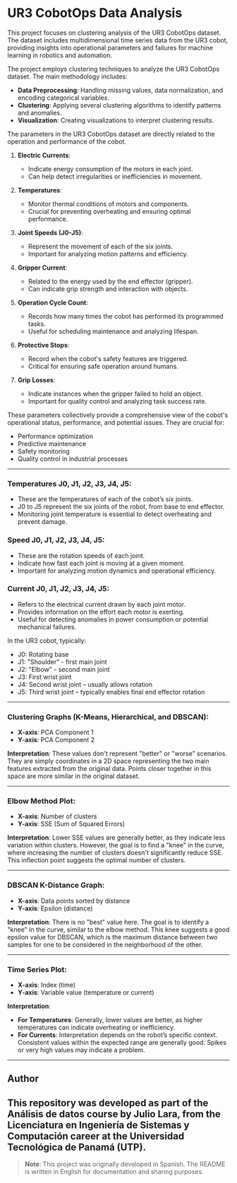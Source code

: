 # UR3 CobotOps Data Analysis

This project focuses on clustering analysis of the UR3 CobotOps dataset. The dataset includes multidimensional time series data from the UR3 cobot, providing insights into operational parameters and failures for machine learning in robotics and automation.

The project employs clustering techniques to analyze the UR3 CobotOps dataset. The main methodology includes:

- **Data Preprocessing**: Handling missing values, data normalization, and encoding categorical variables.
- **Clustering**: Applying several clustering algorithms to identify patterns and anomalies.
- **Visualization**: Creating visualizations to interpret clustering results.

The parameters in the UR3 CobotOps dataset are directly related to the operation and performance of the cobot.

1. **Electric Currents**:
   - Indicate energy consumption of the motors in each joint.
   - Can help detect irregularities or inefficiencies in movement.

2. **Temperatures**:
   - Monitor thermal conditions of motors and components.
   - Crucial for preventing overheating and ensuring optimal performance.

3. **Joint Speeds (J0-J5)**:
   - Represent the movement of each of the six joints.
   - Important for analyzing motion patterns and efficiency.

4. **Gripper Current**:
   - Related to the energy used by the end effector (gripper).
   - Can indicate grip strength and interaction with objects.

5. **Operation Cycle Count**:
   - Records how many times the cobot has performed its programmed tasks.
   - Useful for scheduling maintenance and analyzing lifespan.

6. **Protective Stops**:
   - Record when the cobot's safety features are triggered.
   - Critical for ensuring safe operation around humans.

7. **Grip Losses**:
   - Indicate instances when the gripper failed to hold an object.
   - Important for quality control and analyzing task success rate.

These parameters collectively provide a comprehensive view of the cobot's operational status, performance, and potential issues. They are crucial for:
- Performance optimization
- Predictive maintenance
- Safety monitoring
- Quality control in industrial processes

---

### Temperatures J0, J1, J2, J3, J4, J5:

- These are the temperatures of each of the cobot’s six joints.
- J0 to J5 represent the six joints of the robot, from base to end effector.
- Monitoring joint temperature is essential to detect overheating and prevent damage.

### Speed J0, J1, J2, J3, J4, J5:

- These are the rotation speeds of each joint.
- Indicate how fast each joint is moving at a given moment.
- Important for analyzing motion dynamics and operational efficiency.

### Current J0, J1, J2, J3, J4, J5:

- Refers to the electrical current drawn by each joint motor.
- Provides information on the effort each motor is exerting.
- Useful for detecting anomalies in power consumption or potential mechanical failures.

In the UR3 cobot, typically:
- J0: Rotating base
- J1: "Shoulder" - first main joint
- J2: "Elbow" - second main joint
- J3: First wrist joint
- J4: Second wrist joint – usually allows rotation
- J5: Third wrist joint – typically enables final end effector rotation

---

### Clustering Graphs (K-Means, Hierarchical, and DBSCAN):
- **X-axis**: PCA Component 1
- **Y-axis**: PCA Component 2

**Interpretation**: These values don't represent "better" or "worse" scenarios. They are simply coordinates in a 2D space representing the two main features extracted from the original data. Points closer together in this space are more similar in the original dataset.

---

### Elbow Method Plot:
- **X-axis**: Number of clusters
- **Y-axis**: SSE (Sum of Squared Errors)

**Interpretation**: Lower SSE values are generally better, as they indicate less variation within clusters. However, the goal is to find a "knee" in the curve, where increasing the number of clusters doesn't significantly reduce SSE. This inflection point suggests the optimal number of clusters.

---

### DBSCAN K-Distance Graph:
- **X-axis**: Data points sorted by distance
- **Y-axis**: Epsilon (distance)

**Interpretation**: There is no "best" value here. The goal is to identify a "knee" in the curve, similar to the elbow method. This knee suggests a good epsilon value for DBSCAN, which is the maximum distance between two samples for one to be considered in the neighborhood of the other.

---

### Time Series Plot:
- **X-axis**: Index (time)
- **Y-axis**: Variable value (temperature or current)

**Interpretation**:
- **For Temperatures**: Generally, lower values are better, as higher temperatures can indicate overheating or inefficiency.
- **For Currents**: Interpretation depends on the robot’s specific context. Consistent values within the expected range are generally good. Spikes or very high values may indicate a problem.
---

## Author

This repository was developed as part of the **Análisis de datos** course by **Julio Lara**, from the **Licenciatura en Ingeniería de Sistemas y Computación** career at the **Universidad Tecnológica de Panamá (UTP)**.
---

> **Note**: This project was originally developed in Spanish. The README is written in English for documentation and sharing purposes.


